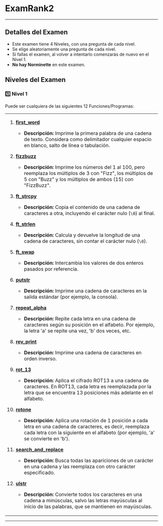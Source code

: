 # ExamRank2

---

## **Detalles del Examen**

- Este examen tiene 4 Niveles, con una pregunta de cada nivel.
- Se elige aleatoriamente una pregunta de cada nivel.
- Si fallas el examen, al volver a intentarlo comenzarás de nuevo en el Nivel 1.
- **No hay Norminette** en este examen.

## **Niveles del Examen**

### :one: Nivel 1
Puede ser cualquiera de las siguientes 12 Funciones/Programas:

<table><tr><td>
  
1. **[first_word](https://github.com/unisraporelmundo/ExamRank2/blob/main/Level%201/first_word.c)**
   - **Descripción:** Imprime la primera palabra de una cadena de texto. Considera como delimitador cualquier espacio en blanco, salto de línea o tabulación.

2. **[fizzbuzz](https://github.com/unisraporelmundo/ExamRank2/blob/main/Level%201/fizzbuzz.c)**
   - **Descripción:** Imprime los números del 1 al 100, pero reemplaza los múltiplos de 3 con "Fizz", los múltiplos de 5 con "Buzz" y los múltiplos de ambos (15) con "FizzBuzz".

3. **[ft_strcpy](https://github.com/unisraporelmundo/ExamRank2/blob/main/Level%201/ft_strcpy.c)**
   - **Descripción:** Copia el contenido de una cadena de caracteres a otra, incluyendo el carácter nulo (`\0`) al final.

4. **[ft_strlen](https://github.com/unisraporelmundo/ExamRank2/blob/main/Level%201/ft_strlen.c)**
   - **Descripción:** Calcula y devuelve la longitud de una cadena de caracteres, sin contar el carácter nulo (`\0`).

5. **[ft_swap](https://github.com/unisraporelmundo/ExamRank2/blob/main/Level%201/ft_swap.c)**
   - **Descripción:** Intercambia los valores de dos enteros pasados por referencia.

6. **[putstr](https://github.com/unisraporelmundo/ExamRank2/blob/main/Level%201/ft_putstr.c)**
   - **Descripción:** Imprime una cadena de caracteres en la salida estándar (por ejemplo, la consola).

7. **[repeat_alpha](https://github.com/unisraporelmundo/ExamRank2/blob/main/Level%201/repeat_alpha.c)**
   - **Descripción:** Repite cada letra en una cadena de caracteres según su posición en el alfabeto. Por ejemplo, la letra 'a' se repite una vez, 'b' dos veces, etc.

8. **[rev_print](https://github.com/unisraporelmundo/ExamRank2/blob/main/Level%201/rev_print.c)**
   - **Descripción:** Imprime una cadena de caracteres en orden inverso.

9. **[rot_13](https://github.com/unisraporelmundo/ExamRank2/blob/main/Level%201/rot_13.c)**
   - **Descripción:** Aplica el cifrado ROT13 a una cadena de caracteres. En ROT13, cada letra es reemplazada por la letra que se encuentra 13 posiciones más adelante en el alfabeto.

10. **[rotone](https://github.com/unisraporelmundo/ExamRank2/blob/main/Level%201/rotone.c)**
    - **Descripción:** Aplica una rotación de 1 posición a cada letra en una cadena de caracteres, es decir, reemplaza cada letra con la siguiente en el alfabeto (por ejemplo, 'a' se convierte en 'b').

11. **[search_and_replace](https://github.com/unisraporelmundo/ExamRank2/blob/main/Level%201/search_and_replace.c)**
    - **Descripción:** Busca todas las apariciones de un carácter en una cadena y las reemplaza con otro carácter especificado.

12. **[ulstr](https://github.com/unisraporelmundo/ExamRank2/blob/main/Level%201/ulstr.c)**
    - **Descripción:** Convierte todos los caracteres en una cadena a minúsculas, salvo las letras mayúsculas al inicio de las palabras, que se mantienen en mayúsculas.

</td></tr></table>

---
